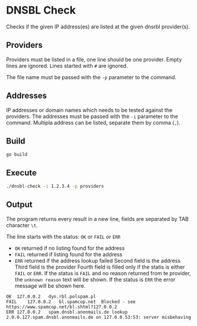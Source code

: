 # DNSBL Check

Checks if the given IP address(es) are listed at the given dnsrbl provider(s).

## Providers

Providers must be listed in a file, one line should be one provider.
Empty lines are ignored.
Lines started with `#` are ignored.

The file name must be passed with the `-p` parameter to the command.

## Addresses

IP addresses or domain names which needs to be tested against the providers.
The addresses must be passed with the `-i` parameter to the command. Multipla address can be listed, separate them by comma (`,`).

## Build

```
go build
```

## Execute

```sh
./dnsbl-check -i 1.2.3.4 -p providers
```

## Output

The program returns every result in a new line, fields are separated by TAB character `\t`.

The line starts with the status: `OK` or `FAIL` or `ERR`
- `OK` returned if no listing found for the address
- `FAIL` returned if listing found for the address
- `ERR` returned if the address lookup failed
Second field is the address
Third field is the provider
Fourth field is filled only if the statis is either `FAIL` or `ERR`. If the status is `FAIL` and no reason returned from te provider, the `unknown reason` text will be shown. If the status is `ERR` the error message will be shown here.

```
OK	127.0.0.2	dyn.rbl.polspam.pl
FAIL	127.0.0.2	bl.spamcop.net	Blocked - see https://www.spamcop.net/bl.shtml?127.0.0.2
ERR	127.0.0.2	spam.dnsbl.anonmails.de	lookup 2.0.0.127.spam.dnsbl.anonmails.de on 127.0.0.53:53: server misbehaving
```
